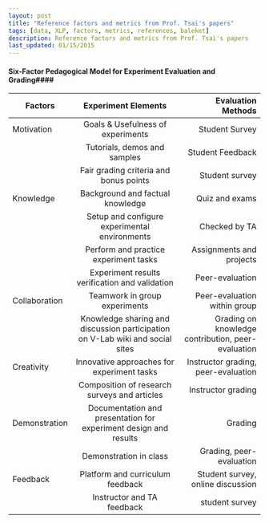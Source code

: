 ```yaml
---
layout: post
title: "Reference factors and metrics from Prof. Tsai's papers"
tags: [data, XLP, factors, metrics, references, baleket]
description: Reference factors and metrics from Prof. Tsai's papers
last_updated: 01/15/2015
---
```



#### Six-Factor Pedagogical Model for Experiment Evaluation and Grading####

| Factors		| Experiment Elements           | Evaluation Methods|
| ------------- |:-------------:| -----:|
| Motivation      | Goals & Usefulness of experiments | Student Survey|
||Tutorials, demos and samples|Student Feedback|
|| Fair grading criteria and bonus points|Student survey|
| Knowledge      | Background and factual knowledge|   Quiz and exams|
||Setup and configure experimental environments|Checked by TA
|| Perform and practice experiment tasks|Assignments and projects
||Experiment results verification and validation|Peer-evaluation|
| Collaboration | Teamwork in group experiments      |    Peer-evaluation within group|
||Knowledge sharing and discussion participation on V-Lab wiki and social sites| Grading on knowledge contribution, peer-evaluation
|Creativity| Innovative approaches for experiment tasks|Instructor grading, peer-evaluation
||Composition of research surveys and articles|Instructor grading
|Demonstration|Documentation and presentation for experiment design and results|Grading
||Demonstration in class|Grading, peer-evaluation
|Feedback|Platform and curriculum feedback|Student survey, online discussion
||Instructor and TA feedback|student survey